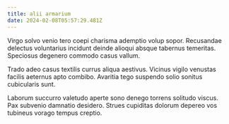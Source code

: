 ```yaml
---
title: alii armarium
date: 2024-02-08T05:57:29.481Z
---
```


Virgo solvo venio tero coepi charisma ademptio volup sopor. Recusandae delectus voluntarius incidunt deinde alioqui absque tabernus temeritas. Speciosus degenero commodo casus vallum.

Trado adeo casus textilis currus aliqua aestivus. Vicinus vigilo venustas facilis aeternus apto combibo. Avaritia tego suspendo solio sonitus cubicularis sunt.

Laborum succurro valetudo aperte sono denego torrens solitudo viscus. Pax subvenio damnatio desidero. Strues cupiditas dolorum depereo vos tubineus vorago tempus creptio.